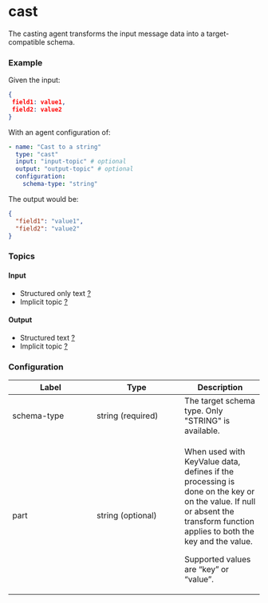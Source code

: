 # cast

The casting agent transforms the input message data into a target-compatible schema.

### Example

Given the input:

```json
{
 field1: value1, 
 field2: value2
}
```

With an agent configuration of:

```yaml
- name: "Cast to a string"
  type: "cast"
  input: "input-topic" # optional
  output: "output-topic" # optional
  configuration:
    schema-type: "string"
```

The output would be:

```json
{
  "field1": "value1", 
  "field2": "value2"
}
```

### Topics

#### Input

* Structured only text [?](../agent-messaging.md)
* Implicit topic [?](../agent-messaging.md#implicit-input-and-output-topics)

#### Output

* Structured text [?](../agent-messaging.md)
* Implicit topic [?](../agent-messaging.md#implicit-input-and-output-topics)

### Configuration

<table><thead><tr><th width="153.33333333333331">Label</th><th width="160">Type</th><th>Description</th></tr></thead><tbody><tr><td>schema-type</td><td>string (required)</td><td>The target schema type. Only "STRING" is available.</td></tr><tr><td>part</td><td>string (optional)</td><td><p>When used with KeyValue data, defines if the processing is done on the key or on the value. If null or absent the transform function applies to both the key and the value.</p><p></p><p>Supported values are “key” or “value”.</p></td></tr></tbody></table>
